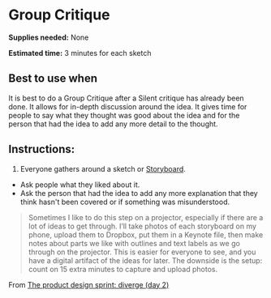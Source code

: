 # Group Critique

**Supplies needed:** None

**Estimated time:** 3 minutes for each sketch

## Best to use when

It is best to do a Group Critique after a Silent critique has already been done.
It allows for in-depth discussion around the idea. It gives time for people to
say what they thought was good about the idea and for the person that had the
idea to add any more detail to the thought.

## Instructions:

1. Everyone gathers around a sketch or [Storyboard](2-diverge-storyboards.md).
* Ask people what they liked about it.
* Ask the person that had the idea to add any more explanation that they think
hasn't been covered or if something was misunderstood.

> Sometimes I like to do this step on a projector, especially if there are a lot
of ideas to get through. I’ll take photos of each storyboard on my phone, upload
them to Dropbox, put them in a Keynote file, then make notes about parts we like
with outlines and text labels as we go through on the projector. This is easier
for everyone to see, and you have a digital artifact of the ideas for later. The
downside is the setup: count on 15 extra minutes to capture and upload photos.

From [The product design sprint: diverge (day 2)](http://www.gv.com/lib/the-product-design-sprint-divergeday2#three-minute-critiques-3-minutes-per-idea)
